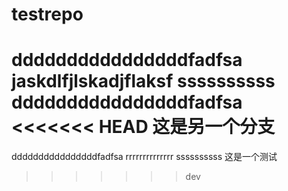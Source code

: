 # testrepo
ddddddddddddddddfadfsa
jaskdlfjlskadjflaksf
ssssssssss
ddddddddddddddddfadfsa
<<<<<<< HEAD
这是另一个分支
=======
ddddddddddddddddfadfsa
rrrrrrrrrrrrrr
ssssssssss
这是一个测试
>>>>>>> dev
